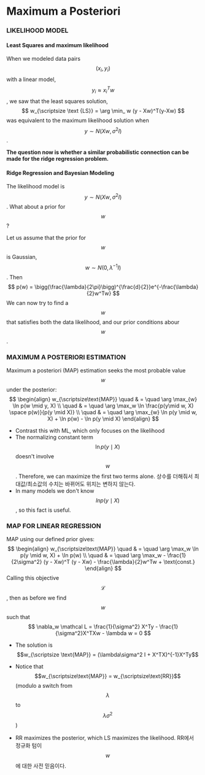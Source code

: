 # Maximum a Posteriori

### LIKELIHOOD MODEL

#### Least Squares and maximum likelihood

When we modeled data pairs $$(x_i, y_i)$$ with a linear model, $$y_i \approx x_i^Tw$$, we saw that the least squares solution,
$$
w_{\scriptsize \text {LS}} = \arg \min_ w (y - Xw)^T(y-Xw)
$$
was equivalent to the maximum likelihood solution when $$y \sim  N(Xw, \sigma^2 I)$$.

**The question now is whether a similar probabilistic connection can be made for the ridge regression problem.**



#### Ridge Regression and Bayesian Modeling

The likelihood model is $$y \sim N(Xw, \sigma^2I)$$. What about a prior for $$w$$?

Let us assume that the prior for $$w$$ is Gaussian, $$w\sim N(0, \lambda^{-1}I)$$. Then
$$
p(w) = \bigg(\frac{\lambda}{2\pi}\bigg)^{\frac{d}{2}}e^{-\frac{\lambda}{2}w^Tw}
$$
We can now try to find a $$w$$ that satisfies both the data likelihood, and our prior conditions abour $$w$$.



### MAXIMUM A POSTERIORI ESTIMATION

Maximum a posteriori (MAP) estimation seeks the most probable value $$w$$ under the posterior:
$$
\begin{align}
w_{\scriptsize\text{MAP}} 
\quad & = \quad
\arg \max_{w} \ln p(w \mid y, X) \\
\quad & = \quad
\arg \max_w \ln \frac{p(y\mid w, X) \space p(w)}{p(y \mid X)} \\
\quad & = \quad
\arg \max_{w} \ln p(y \mid w, X) + \ln p(w) - \ln p(y \mid X)
\end{align}
$$

- Contrast this with ML, which only focuses on the likelihood
- The normalizing constant term $$\ln p(y \mid X)$$ doesn't involve $$w$$. Therefore, we can maximize the first two terms alone. 상수를 더해줘서 최대값/최소값의 수치는 바뀌어도 위치는 변하지 않는다.
- In many models we don't know $$ln p(y \mid X)$$, so this fact is useful.



### MAP FOR LINEAR REGRESSION

MAP using our defined prior gives:
$$
\begin{align}
w_{\scriptsize\text{MAP}} 
\quad & = \quad
\arg \max_w \ln p(y \mid w, X) + \ln p(w) \\
\quad & = \quad
\arg \max_w - \frac{1}{2\sigma^2} (y - Xw)^T (y - Xw) - \frac{\lambda}{2}w^Tw + \text{const.}
\end{align}
$$
Calling this objective $$\mathcal L$$, then as before we find $$w$$ such that
$$
\nabla_w \mathcal L = 
\frac{1}{\sigma^2} X^Ty - \frac{1}{\sigma^2}X^TXw - \lambda w = 0
$$

- The solution is $$w_{\scriptsize \text{MAP}} = (\lambda\sigma^2 I + X^TX)^{-1}X^Ty$$

- Notice that $$w_{\scriptsize\text{MAP}} = w_{\scriptsize\text{RR}}$$ (modulo a switch from $$\lambda$$ to $$\lambda \sigma^2$$)

- RR maximizes the posterior, which LS maximizes the likelihood. RR에서 정규화 텀이 $$w$$ 에 대한 사전 믿음이다.

  































